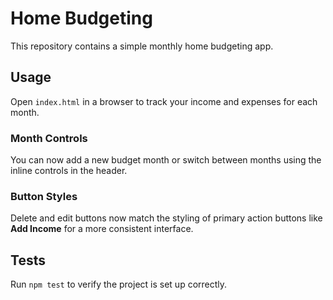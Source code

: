 # Home Budgeting

This repository contains a simple monthly home budgeting app.

## Usage
Open `index.html` in a browser to track your income and expenses for each month.

### Month Controls
You can now add a new budget month or switch between months using the inline controls in the header.

### Button Styles
Delete and edit buttons now match the styling of primary action buttons like **Add Income** for a more consistent interface.

## Tests
Run `npm test` to verify the project is set up correctly.
